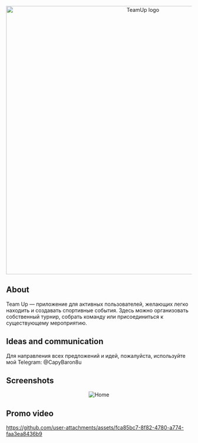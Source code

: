 <p align="center">
      <img src="https://i.postimg.cc/RVj4R1tz/header.png" alt="TeamUp logo" width="726">
</p>

## About

Team Up — приложение для активных пользователей, желающих легко находить и создавать спортивные события. Здесь можно организовать собственный турнир, собрать команду или присоединиться к существующему мероприятию.

## Ideas and communication

Для направления всех предложений и идей, пожалуйста, используйте мой Telegram: @CapyBaron8u

## Screenshots

<div align="center">
      <img src="https://i.postimg.cc/3R0rFLwm/Home.png" alt="Home">
</div>

## Promo video

https://github.com/user-attachments/assets/fca85bc7-8f82-4780-a774-faa3ea8436b9




